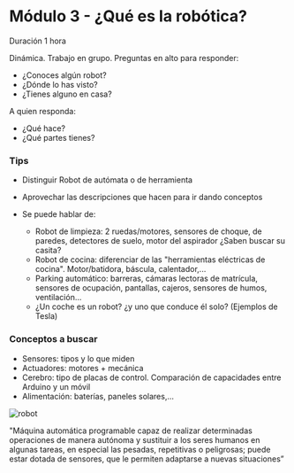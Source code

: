 # Módulo 3 - ¿Qué es la robótica?

Duración 1 hora

Dinámica. Trabajo en grupo. Preguntas en alto para responder:

* ¿Conoces algún robot?
* ¿Dónde lo has visto?
* ¿Tienes alguno en casa?

A quien responda:

* ¿Qué hace?
* ¿Qué partes tienes?


### Tips

* Distinguir Robot de autómata o de herramienta
* Aprovechar las descripciones que hacen para ir dando conceptos
* Se puede hablar de:

    * Robot de limpieza: 2 ruedas/motores, sensores de choque, de paredes, detectores de suelo, motor del aspirador ¿Saben buscar su casita?
    * Robot de cocina: diferenciar de las "herramientas eléctricas de cocina". Motor/batidora, báscula, calentador,...
    * Parking automático: barreras, cámaras lectoras de matrícula, sensores de ocupación, pantallas, cajeros, sensores de humos, ventilación... 
    * ¿Un coche es un robot? ¿y uno que conduce él solo? (Ejemplos de Tesla)
    
### Conceptos a buscar

* Sensores: tipos y lo que miden
* Actuadores: motores + mecánica
* Cerebro: tipo de placas de control. Comparación de capacidades entre Arduino y un móvil
* Alimentación: baterías, paneles solares,...



![robot](https://upload.wikimedia.org/wikipedia/commons/1/19/Repro_Smoking_Spaceman_Robot_%E2%80%93_Ha_Ha_Toy_%E2%80%93_Silver_-_Front.jpg)

"Máquina automática programable capaz de realizar determinadas operaciones de manera autónoma y sustituir a los seres humanos en algunas tareas, en especial las pesadas, repetitivas o peligrosas; puede estar dotada de sensores, que le permiten adaptarse a nuevas situaciones”
